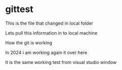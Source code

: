 # gittest
This is the file that changed in local folder 

Lets pull this information in to local machine

How the git is working 

In 2024 i am working again it over here 

It is the same working test from visual studio window 


